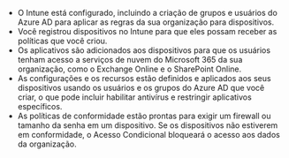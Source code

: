 - O Intune está configurado, incluindo a criação de grupos e usuários do Azure AD para aplicar as regras da sua organização para dispositivos.
- Você registrou dispositivos no Intune para que eles possam receber as políticas que você criou.
- Os aplicativos são adicionados aos dispositivos para que os usuários tenham acesso a serviços de nuvem do Microsoft 365 da sua organização, como o Exchange Online e o SharePoint Online.
- As configurações e os recursos estão definidos e aplicados aos seus dispositivos usando os usuários e os grupos do Azure AD que você criar, o que pode incluir habilitar antivírus e restringir aplicativos específicos.
- As políticas de conformidade estão prontas para exigir um firewall ou tamanho da senha em um dispositivo. Se os dispositivos não estiverem em conformidade, o Acesso Condicional bloqueará o acesso aos dados da organização.
